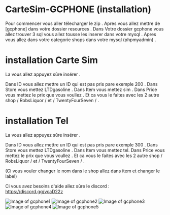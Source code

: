 # CarteSim-GCPHONE (installation)
Pour commencer vous aller télecharger le zip .
Apres vous allez mettre de [gcphone] dans votre dossier resources .
Dans Votre dossier gcphone vous allez trouver 3 sql vous allez tousse les inserer dans votre mysql .
Apres vous allez dans votre categorie shops dans votre mysql (phpmyadmin) .

# installation Carte Sim  
La vous allez appuyez sûre insérer .

Dans ID vous allez mettre un ID qui est pas pris pare exemple 200 .
Dans Store vous mettez LTDgasoline .
Dans Item vous mettez sim .
Dans Price vous mettez le prix que vous voullez .
Et ca vous le faites avec les 2 autre shop / RobsLiquor / et / TwentyFourSeven / .

# installation Tel
La vous allez appuyez sûre insérer .

Dans ID vous allez mettre un ID qui est pas pris pare exemple 300 .
Dans Store vous mettez LTDgasoline .
Dans Item vous mettez  tel.
Dans Price vous mettez le prix que vous voullez .
Et ca vous le faites avec les 2 autre shop / RobsLiquor / et / TwentyFourSeven / .

(Ci vous vouler changer le nom dans le shop allez dans item et changer le label)

Ci vous avez besoins d'aide allez sûre le discord : https://discord.gg/vcaD22z


![Image of gcphone1](https://i.imgur.com/naTiBgI.png)
![Image of gcphone2](https://i.imgur.com/LAicovK.png)
![Image of gcphone3](https://i.imgur.com/imWPohA.png)
![Image of gcphone4](https://i.imgur.com/rzWdDMy.png)
![Image of gcphone5](https://i.imgur.com/9h7eiI8.png)
